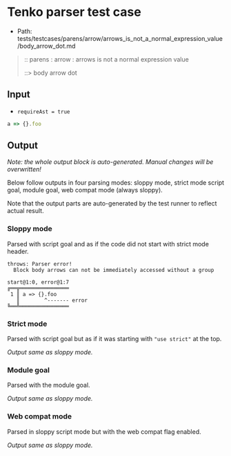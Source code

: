 # Tenko parser test case

- Path: tests/testcases/parens/arrow/arrows_is_not_a_normal_expression_value/body_arrow_dot.md

> :: parens : arrow : arrows is not a normal expression value
>
> ::> body arrow dot

## Input

- `requireAst = true`

`````js
a => {}.foo
`````

## Output

_Note: the whole output block is auto-generated. Manual changes will be overwritten!_

Below follow outputs in four parsing modes: sloppy mode, strict mode script goal, module goal, web compat mode (always sloppy).

Note that the output parts are auto-generated by the test runner to reflect actual result.

### Sloppy mode

Parsed with script goal and as if the code did not start with strict mode header.

`````
throws: Parser error!
  Block body arrows can not be immediately accessed without a group

start@1:0, error@1:7
╔══╦════════════════
 1 ║ a => {}.foo
   ║        ^------- error
╚══╩════════════════

`````

### Strict mode

Parsed with script goal but as if it was starting with `"use strict"` at the top.

_Output same as sloppy mode._

### Module goal

Parsed with the module goal.

_Output same as sloppy mode._

### Web compat mode

Parsed in sloppy script mode but with the web compat flag enabled.

_Output same as sloppy mode._
